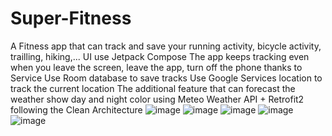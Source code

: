 ﻿# Super-Fitness
 A Fitness app that can track and save your running activity, bicycle activity, trailling, hiking,...
 UI use Jetpack Compose
 The app keeps tracking even when you leave the screen, leave the app, turn off the phone thanks to Service
 Use Room database to save tracks
 Use Google Services location to track the current location
 The additional feature that can forecast the weather show day and night color using Meteo Weather API + Retrofit2 following the Clean Architecture
![image](https://github.com/user-attachments/assets/d0daeb0b-af88-420f-855e-42dc7809f3ac)
![image](https://github.com/user-attachments/assets/d66e64e5-83e0-4c2a-af86-f764a68ab896)
![image](https://github.com/user-attachments/assets/5c5d1279-e1f6-4126-ae2d-bb7ec21faad7)
![image](https://github.com/user-attachments/assets/332532cf-d305-40f3-b063-7b64a24bd8d6)
![image](https://github.com/user-attachments/assets/87cfedb6-e2c7-4d30-8d33-4ebecc737e6a)
